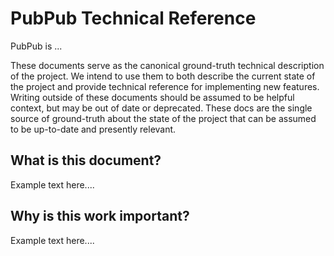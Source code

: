 # PubPub Technical Reference

PubPub is ...

These documents serve as the canonical ground-truth technical description of the project. We intend to use them to both describe the current state of the project and provide technical reference for implementing new features. Writing outside of these documents should be assumed to be helpful context, but may be out of date or deprecated. These docs are the single source of ground-truth about the state of the project that can be assumed to be up-to-date and presently relevant.

## What is this document?
Example text here....

## Why is this work important?
Example text here....